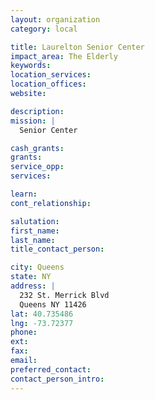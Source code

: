 ```yaml
---
layout: organization
category: local

title: Laurelton Senior Center
impact_area: The Elderly
keywords: 
location_services: 
location_offices: 
website: 

description: 
mission: |
  Senior Center

cash_grants: 
grants: 
service_opp: 
services: 

learn: 
cont_relationship: 

salutation: 
first_name: 
last_name: 
title_contact_person: 

city: Queens
state: NY
address: |
  232 St. Merrick Blvd     
  Queens NY 11426
lat: 40.735486
lng: -73.72377
phone: 
ext: 
fax: 
email: 
preferred_contact: 
contact_person_intro: 
---
```


